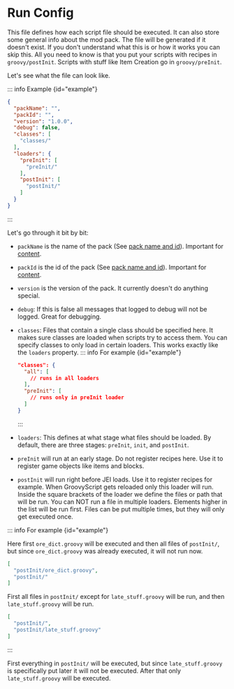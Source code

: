 
# Run Config

This file defines how each script file should be executed. It can also store some general info about the mod pack. The
file will be generated if it doesn't exist.
If you don't understand what this is or how it works you can skip this. All you need to know is that you put your
scripts with recipes in `groovy/postInit`.
Scripts with stuff like Item Creation go in `groovy/preInit`.

Let's see what the file can look like.

::: info Example {id="example"}
```json
{
  "packName": "",
  "packId": "",
  "version": "1.0.0",
  "debug": false,
  "classes": [
    "classes/"
  ],
  "loaders": {
    "preInit": [
      "preInit/"
    ],
    "postInit": [
      "postInit/"
    ]
  }
}
```
:::

Let's go through it bit by bit:


- `packName` is the name of the pack (See [pack name and id](./index.md#pack-name-and-id)). Important
  for [content](../content/index.md).

- `packId` is the id of the pack (See [pack name and id](./index.md#pack-name-and-id)). Important
  for [content](../content/index.md).

- `version` is the version of the pack. It currently doesn't do anything special.

- `debug`: If this is false all messages that logged to debug will not be logged. Great for debugging.

- `classes`: Files that contain a single class should be specified here.
  It makes sure classes are loaded when scripts try to access them.
  You can specify classes to only load in certain loaders.
  This works exactly like the `loaders` property.
  ::: info For example {id="example"}
  ```json
  "classes": {
    "all": [
      // runs in all loaders
    ],
    "preInit": [
      // runs only in preInit loader
    ]
  }
  ```
  :::

- `loaders`: This defines at what stage what files should be loaded.
  By default, there are three stages: `preInit`, `init`, and `postInit`.

- `preInit` will run at an early stage.
  Do not register recipes here.
  Use it to register game objects like items and blocks.

- `postInit` will run right before JEI loads.
  Use it to register recipes for example.
  When GroovyScript gets reloaded only this loader will run.
  Inside the square brackets of the loader we define the files or path that will be run.
  You can NOT run a file in multiple loaders.
  Elements higher in the list will be run first.
  Files can be put multiple times, but they will only get executed once.


::: info For example {id="example"}

Here first `ore_dict.groovy` will be executed and then all files of `postInit/`, but since `ore_dict.groovy` was already
executed, it will not run now.

```json
[
  "postInit/ore_dict.groovy",
  "postInit/"
]
```

First all files in `postInit/` except for `late_stuff.groovy` will be run, and then `late_stuff.groovy` will be run.


```json
[
  "postInit/",
  "postInit/late_stuff.groovy"
]
```

:::

First everything in `postInit/` will be executed, but since `late_stuff.groovy` is specifically put later it will not be
executed. After that only `late_stuff.groovy` will be executed.
